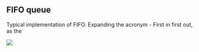 ## FIFO queue

Typical implementation of FIFO. Expanding the acronym - First in first out, as the 

![](https://image.ibb.co/gC01Lo/405px_Data_Queue.png)
